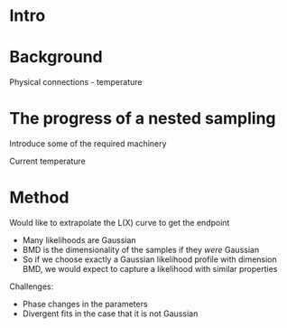 # Intro

# Background 
Physical connections - temperature

# The progress of a nested sampling
Introduce some of the required machinery 

Current temperature


# Method
Would like to extrapolate the L(X) curve to get the endpoint
- Many likelihoods are Gaussian
- BMD is the dimensionality of the samples if they *were* Gaussian
- So if we choose exactly a Gaussian likelihood profile with dimension BMD, we would expect to capture a likelihood with similar properties



Challenges:
- Phase changes in the parameters
- Divergent fits in the case that it is not Gaussian
